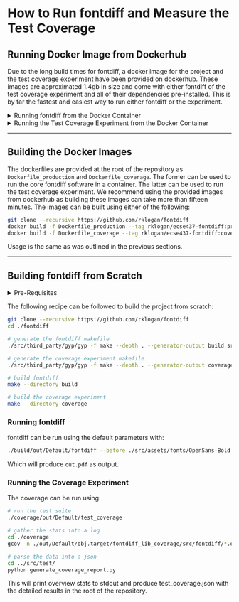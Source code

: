 # How to Run fontdiff and Measure the Test Coverage

## Running Docker Image from Dockerhub
Due to the long build times for fontdiff, a docker image for the project and the test coverage experiment have been provided on dockerhub. These images are approximated 1.4gb in size and come with either fontdiff of the test coverage experiment and all of their dependencies pre-installed. This is by far the fastest and easiest way to run either fontdiff or the experiment.  

<details>
<summary> Running fontdiff from the Docker Container </summary>

The image can be pulled from dockerhub using:
```bash
docker pull rklogan/ecse437-fontdiff:production
```
fontdiff can then be run with it's default parameters using:
```bash
docker run -it rklogan/ecse437-fontdiff:production
./build/out/Default/fontdiff --before ./src/assets/fonts/OpenSans-Bold.ttf --after ./src/assets/fonts/OpenSans-Italic.ttf --specimen ./src/fontdiff/specimen.html --out out.pdf
```
The output pdf can then be retrieved by running the following on the host machine:
```bash
docker cp <container_name>:/fontdiff/out.pdf <host_destination>
```
In addition the test suite can be run in the docker container using the following on the host:
```bash
./build/out/Default/test
```
</details>

<details>
<summary> Running the Test Coverage Experiment from the Docker Container </summary>

The image can be pulled from dockerhub using:
```bash
docker pull rklogan/ecse437-fontdiff:coverage
```
The experiment can be run using:
```bash
docker run -it rklogan/ecse437-fontdiff:coverage
```
By default, this script will:
1. Run the test suite
2. Analyze the coverage and print a brief synopsis
3. Prompt the user to view the full report  

For more information refer to the script itself at: `/fontdiff/src/docker_run_scripts/coverage_experiment`

The full coverage report can be retrieved on the host machine using:
```bash
docker cp <container_name>:/fontdiff/coverage_report.json <host_destination>
```
</details>

---

## Building the Docker Images
The dockerfiles are provided at the root of the repository as `Dockerfile_production` and `Dockerfile_coverage`. The former can be used to run the core fontdiff software in a container. The latter can be used to run the test coverage experiment. We recommend using the provided images from dockerhub as building these images can take more than fifteen minutes. The images can be built using either of the following:
```bash
git clone --recursive https://github.com/rklogan/fontdiff
docker build -f Dockerfile_production --tag rklogan/ecse437-fontdiff:production .
docker build -f Dockerfile_coverage --tag rklogan/ecse437-fontdiff:coverage .
```
Usage is the same as was outlined in the previous sections.

---

## Building fontdiff from Scratch
<details>
    <summary> Pre-Requisites </summary>

    * g++
    * python
    * clang
    * cmake
    * libexpat1-dev
    * libz-dev
    
    On linux, these can all be fetched an installed with apt-get.
</details>

The following recipe can be followed to build the project from scratch:
```bash
git clone --recursive https://github.com/rklogan/fontdiff
cd ./fontdiff

# generate the fontdiff makefile
./src/third_party/gyp/gyp -f make --depth . --generator-output build src/fontdiff/fontdiff.gyp

# generate the coverage experiment makefile
./src/third_party/gyp/gyp -f make --depth . --generator-output coverage src/test/test_coverage.gyp

# build fontdiff
make --directory build

# build the coverage experiment
make --directory coverage
```
### Running fontdiff
fontdiff can be run using the default parameters with:
```bash
./build/out/Default/fontdiff --before ./src/assets/fonts/OpenSans-Bold.ttf --after ./src/assets/fonts/OpenSans-Italic.ttf --specimen ./src/fontdiff/specimen.html --out out.pdf
```
Which will produce `out.pdf` as output.  

### Running the Coverage Experiment
The coverage can be run using:
```bash
# run the test suite
./coverage/out/Default/test_coverage

# gather the stats into a log
cd ./coverage
gcov -n ./out/Default/obj.target/fontdiff_lib_coverage/src/fontdiff/*.o >> coverage.log

# parse the data into a json
cd ../src/test/
python generate_coverage_report.py
```
This will print overview stats to stdout and produce test_coverage.json with the detailed results in the root of the repository.



